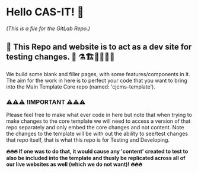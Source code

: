 # Hello CAS-IT! 👋
*(This is a file for the GitLab Repo.)*

## 🚧 This Repo and website is to act as a dev site for testing changes. 🚧  ⚗️🏗️👩‍💻👨‍💻
We build some blank and filler pages, with some features/components in it. The aim for the work in here is to perfect your code that you want to bring into the Main Template Core repo (named: 'cjcms-template').

### ⚠️⚠️⚠️ !IMPORTANT ⚠️⚠️⚠️
Please feel free to make what ever code in here but note that when trying to make changes to the core template we will need to access a version of that repo separately and only embed the core changes and not content. Note the changes to the template will be with out the ability to see/test changes that repo itself, that is what this repo is for Testing and Developing. 

**🔥🔥🔥 If one was to do that, it would cause any 'content' created to test to also be included into the template and thusly be replicated across all of our live websites as well (which we do not want)! 🔥🔥🔥**